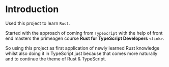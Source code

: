 # Introduction

Used this project to learn `Rust`.

Started with the approach of coming from `TypeScript` with the help of front end masters the primeagen course **Rust for TypeScript Developers** `<link>`.

So using this project as first application of newly learned Rust knowledge whilst also doing it in TypeScript just because that comes more naturally and to continue the theme of Rust & TypeScript.
